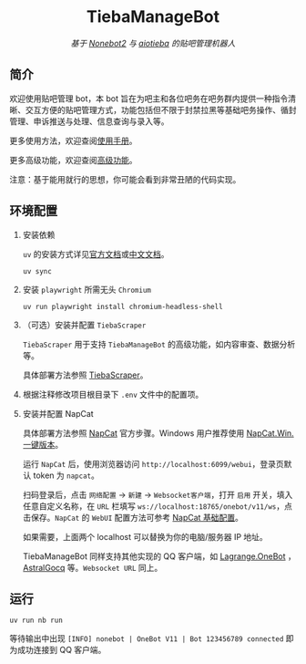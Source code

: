 <div align="center">

# TiebaManageBot

_基于 [Nonebot2](https://github.com/nonebot/nonebot2) 与 [aiotieba](https://github.com/lumina37/aiotieba) 的贴吧管理机器人_

</div>

## 简介

欢迎使用贴吧管理 bot，本 bot 旨在为吧主和各位吧务在吧务群内提供一种指令清晰、交互方便的贴吧管理方式，功能包括但不限于封禁拉黑等基础吧务操作、循封管理、申诉推送与处理、信息查询与录入等。

更多使用方法，欢迎查阅[使用手册](./docs/使用手册.md)。

更多高级功能，欢迎查阅[高级功能](./docs/高级功能.md)。

注意：基于能用就行的思想，你可能会看到非常丑陋的代码实现。

## 环境配置

1. 安装依赖

    `uv` 的安装方式详见[官方文档](https://docs.astral.sh/uv/getting-started/installation/)或[中文文档](https://hellowac.github.io/uv-zh-cn/getting-started/installation/)。

    ```shell
    uv sync
    ```

2. 安装 `playwright` 所需无头 `Chromium`

    ```shell
    uv run playwright install chromium-headless-shell
    ```

3. （可选）安装并配置 `TiebaScraper`

    `TiebaScraper` 用于支持 `TiebaManageBot` 的高级功能，如内容审查、数据分析等。

    具体部署方法参照 [TiebaScraper](https://github.com/TiebaMeow/TiebaScraper)。

4. 根据注释修改项目根目录下 `.env` 文件中的配置项。

5. 安装并配置 NapCat

    具体部署方法参照 [NapCat](https://napneko.github.io/) 官方步骤。Windows 用户推荐使用 [NapCat.Win.一键版本](https://napneko.github.io/guide/boot/Shell#napcat-win-%E4%B8%80%E9%94%AE%E7%89%88%E6%9C%AC)。

    运行 `NapCat` 后，使用浏览器访问 `http://localhost:6099/webui`，登录页默认 token 为 `napcat`。

    扫码登录后，点击 `网络配置` -> `新建` -> `Websocket客户端`，打开 `启用` 开关，填入任意自定义名称，在 `URL` 栏填写 `ws://localhost:18765/onebot/v11/ws`，点击保存。`NapCat` 的 `WebUI` 配置方法可参考 [NapCat 基础配置](https://napneko.github.io/config/basic)。

    如果需要，上面两个 localhost 可以替换为你的电脑/服务器 IP 地址。

    TiebaManageBot 同样支持其他实现的 QQ 客户端，如 [Lagrange.OneBot](https://lagrangedev.github.io/Lagrange.Doc/v1/Lagrange.OneBot/) ，[AstralGocq](https://github.com/ProtocolScience/AstralGocq) 等。`Websocket URL` 同上。

## 运行

```shell
uv run nb run
```

等待输出中出现 `[INFO] nonebot | OneBot V11 | Bot 123456789 connected` 即为成功连接到 QQ 客户端。

